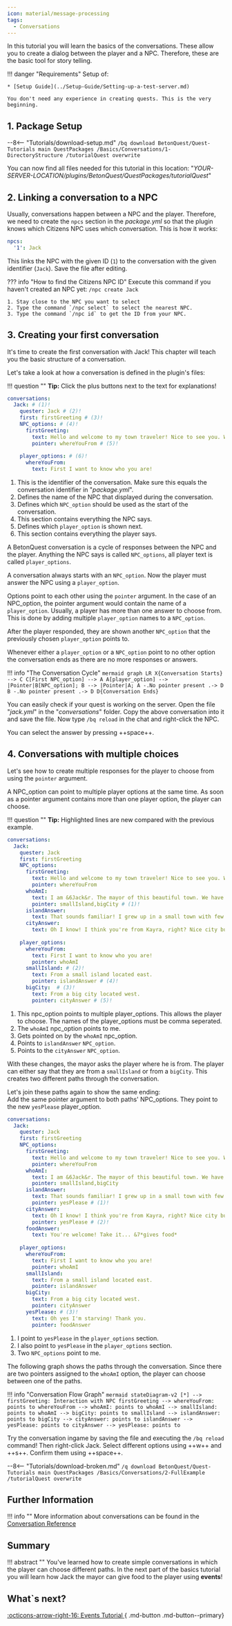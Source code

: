 ```yaml
---
icon: material/message-processing
tags:
  - Conversations
---
```

In this tutorial you will learn the basics of the conversations. These allow you to create a dialog between the player
and a NPC. Therefore, these are the basic tool for story telling.


!!! danger "Requirements"
    Setup of:
    
    * [Setup Guide](../Setup-Guide/Setting-up-a-test-server.md)

    You don't need any experience in creating quests. This is the very beginning.

## 1. Package Setup

--8<-- "Tutorials/download-setup.md"
    ```
    /bq download BetonQuest/Quest-Tutorials main QuestPackages /Basics/Conversations/1-DirectoryStructure /tutorialQuest overwrite
    ```

You can now find all files needed for this tutorial in this location:
"_YOUR-SERVER-LOCATION/plugins/BetonQuest/QuestPackages/tutorialQuest_"    

## 2. Linking a conversation to a NPC

Usually, conversations happen between a NPC and the player. 
Therefore, we need to create the `npcs` section in the _package.yml_ so that the plugin knows which Citizens NPC
uses which conversation. This is how it works:

``` YAML title="package.yml" linenums="1"
npcs:
  '1': Jack
```
This links the NPC with the given ID (`1`) to the conversation with the given identifier (`Jack`).
Save the file after editing.

??? info "How to find the Citizens NPC ID"
    Execute this command if you haven't created an NPC yet: `/npc create Jack`  
    
    1. Stay close to the NPC you want to select
    2. Type the command `/npc select` to select the nearest NPC.
    3. Type the command `/npc id` to get the ID from your NPC.


## 3. Creating your first conversation

It's time to create the first conversation with Jack! This chapter will teach you the basic structure of a conversation.

Let's take a look at how a conversation is defined in the plugin's files:

!!! question ""
    **Tip:** Click the plus buttons next to the text for explanations! 

``` YAML title="jack.yml" linenums="1"
conversations:
  Jack: # (1)!
    quester: Jack # (2)!
    first: firstGreeting # (3)!
    NPC_options: # (4)!
      firstGreeting:
        text: Hello and welcome to my town traveler! Nice to see you. Where are you from?
        pointer: whereYouFrom # (5)!
   
    player_options: # (6)!
      whereYouFrom:
        text: First I want to know who you are!
```

1. This is the identifier of the conversation. Make sure this equals the conversation identifier in "_package.yml_". 
2. Defines the name of the NPC that displayed during the conversation.
3. Defines which `NPC_option` should be used as the start of the conversation.
4. This section contains everything the NPC says.
5. Defines which `player_option` is shown next. 
6. This section contains everything the player says.


A BetonQuest conversation is a cycle of responses between the NPC and the player.
Anything the NPC says is called `NPC_options`, all player text is called `player_options`.

A conversation always starts with an `NPC_option`. 
Now the player must answer the NPC using a `player_option`.

Options point to each other using the `pointer` argument. In the case of an NPC_option, the pointer argument would contain
the name of a `player_option`. 
Usually, a player has more than one answer to choose from. This is done by adding multiple `player_option` names to a
`NPC_option`.

After the player responded, they are shown another `NPC_option` that the previously chosen `player_option` points to.
  
Whenever either a `player_option` or a `NPC_option` point to no other option the conversation ends as there are no more
responses or answers.

!!! info "The Conversation Cycle"
    ``` mermaid
    graph LR
    X{Conversation Starts} --> C
    C[First NPC_option] --> A
    A[player_option] --> |Pointer|B[NPC_option];
    B --> |Pointer|A;
    A -.No pointer present .-> D
    B -.No pointer present .-> D
    D{Conversation Ends}
    ```
    
You can easily check if your quest is working on the server.
Open the file "_jack.yml_" in the "_conversations_" folder.
Copy the above conversation into it and save the file.
Now type `/bq reload` in the chat and right-click the NPC.

You can select the answer by pressing ++space++.

## 4. Conversations with multiple choices

Let's see how to create multiple responses for the player to choose from using the `pointer` argument.

A NPC_option can point to multiple player options at the same time.
As soon as a pointer argument contains more than one player option, the player can choose.

!!! question ""
    **Tip:** Highlighted lines are new compared with the previous example. 

``` YAMl title="jack.yml" hl_lines="9-15 19-25" linenums="1"
conversations:
  Jack:
    quester: Jack
    first: firstGreeting
    NPC_options:
      firstGreeting:
        text: Hello and welcome to my town traveler! Nice to see you. Where are you from?
        pointer: whereYouFrom
      whoAmI:
        text: I am &6Jack&r. The mayor of this beautiful town. We have some big farms and good old taverns well worth checking out! So now where are you from?
        pointer: smallIsland,bigCity # (1)!
      islandAnswer: 
        text: That sounds familiar! I grew up in a small town with few people. So we already have something in common! Do you want something to eat?
      cityAnswer: 
        text: Oh I know! I think you're from Kayra, right? Nice city but to be honest I prefer country life... You look a bit hungry. Do you want something to eat?
    
    player_options:
      whereYouFrom: 
        text: First I want to know who you are!
        pointer: whoAmI 
      smallIsland: # (2)!
        text: From a small island located east.
        pointer: islandAnswer # (4)!
      bigCity:  # (3)!
        text: From a big city located west.
        pointer: cityAnswer # (5)!
```

1. This npc_option points to multiple player_options. This allows the player to choose. The names of the player_options must be comma seperated.
2. The `whoAmI` npc_option points to me.
3. Gets pointed on by the `whoAmI` npc_option.
4. Points to `islandAnswer` `NPC_option`.
5. Points to the `cityAnswer` `NPC_option`.


With these changes, the mayor asks the player where he is from.
The player can either say that they are from a `smallIsland` or from a
`bigCity`. This creates two different paths through the conversation. 

Let's join these paths again to show the same ending:<br>
Add the same pointer argument to both paths' NPC_options. They point to the new `yesPlease` player_option.
``` YAML title="jack.yml" hl_lines="14 17-19 30-32" linenums="1" 
conversations:
  Jack:
    quester: Jack
    first: firstGreeting
    NPC_options:
      firstGreeting:
        text: Hello and welcome to my town traveler! Nice to see you. Where are you from?
        pointer: whereYouFrom
      whoAmI:
        text: I am &6Jack&r. The mayor of this beautiful town. We have some big farms and good old taverns well worth checking out! So now where are you from?
        pointer: smallIsland,bigCity
      islandAnswer:
        text: That sounds familiar! I grew up in a small town with few people. So we already have something in common! Do you want something to eat?
        pointer: yesPlease # (1)!
      cityAnswer:
        text: Oh I know! I think you're from Kayra, right? Nice city but to be honest I prefer country life... You look a bit hungry. Do you want something to eat?
        pointer: yesPlease # (2)!
      foodAnswer:
        text: You're welcome! Take it... &7*gives food*
    
    player_options:
      whereYouFrom:
        text: First I want to know who you are!
        pointer: whoAmI
      smallIsland:
        text: From a small island located east.
        pointer: islandAnswer
      bigCity:
        text: From a big city located west.
        pointer: cityAnswer
      yesPlease: # (3)!
        text: Oh yes I'm starving! Thank you.
        pointer: foodAnswer
```

1. I point to `yesPlease` in the `player_options` section.
2. I also point to `yesPlease` in the `player_options` section.
3. Two `NPC_options` point to me.

The following graph shows the paths through the conversation. Since there are two pointers assigned to the `whoAmI` option,
the player can choose between one of the paths.

!!! info "Conversation Flow Graph"
    ``` mermaid
    stateDiagram-v2
        [*] --> firstGreeting: Interaction with NPC
        firstGreeting --> whereYouFrom: points to
        whereYouFrom --> whoAmI: points to
        whoAmI --> smallIsland: points to
        whoAmI --> bigCity: points to
        smallIsland --> islandAnswer: points to
        bigCity --> cityAnswer: points to
        islandAnswer --> yesPlease: points to
        cityAnswer --> yesPlease: points to
    ```

Try the conversation ingame by saving the file and executing the `/bq reload` command!
Then right-click Jack.
Select different options using ++w++ and ++s++. Confirm them using ++space++.


--8<-- "Tutorials/download-broken.md"
    ```
    /q download BetonQuest/Quest-Tutorials main QuestPackages /Basics/Conversations/2-FullExample /tutorialQuest overwrite
    ```

## Further Information
!!! info ""
    More information about conversations can be found in the [Conversation Reference](../../../Documentation/Conversations.md)

## Summary

!!! abstract ""
    You've learned how to create simple conversations in which the player can choose different paths.
    In the next part of the basics tutorial you will learn how Jack the mayor can give food to the player using **events**!

## What`s next?
[:octicons-arrow-right-16: Events Tutorial ](Events.md){ .md-button .md-button--primary}
